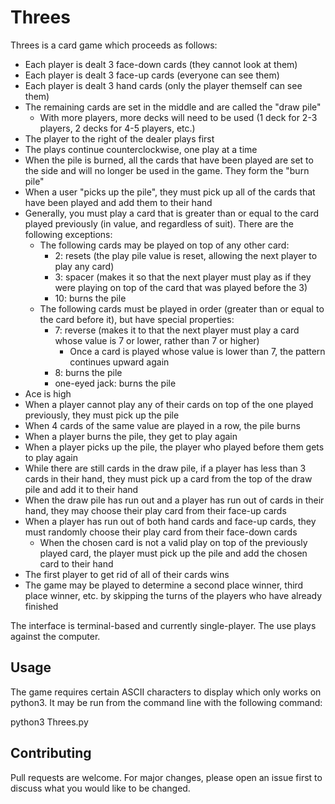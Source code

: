 # Threes

Threes is a card game which proceeds as follows:
* Each player is dealt 3 face-down cards (they cannot look at them)
* Each player is dealt 3 face-up cards (everyone can see them)
* Each player is dealt 3 hand cards (only the player themself can see them)
* The remaining cards are set in the middle and are called the "draw pile"
    * With more players, more decks will need to be used (1 deck for 2-3 players, 2 decks for 4-5 players, etc.)
* The player to the right of the dealer plays first
* The plays continue counterclockwise, one play at a time
* When the pile is burned, all the cards that have been played are set to the side and will no longer be used in the game. They form the "burn pile"
* When a user "picks up the pile", they must pick up all of the cards that have been played and add them to their hand
* Generally, you must play a card that is greater than or equal to the card played previously (in value, and regardless of suit). There are the following exceptions:
    * The following cards may be played on top of any other card:
        * 2: resets (the play pile value is reset, allowing the next player to play any card)
        * 3: spacer (makes it so that the next player must play as if they were playing on top of the card that was played before the 3)
        * 10: burns the pile
    * The following cards must be played in order (greater than or equal to the card before it), but have special properties:
        * 7: reverse (makes it to that the next player must play a card whose value is 7 or lower, rather than 7 or higher)
            * Once a card is played whose value is lower than 7, the pattern continues upward again
        * 8: burns the pile
        * one-eyed jack: burns the pile
* Ace is high
* When a player cannot play any of their cards on top of the one played previously, they must pick up the pile
* When 4 cards of the same value are played in a row, the pile burns
* When a player burns the pile, they get to play again
* When a player picks up the pile, the player who played before them gets to play again
* While there are still cards in the draw pile, if a player has less than 3 cards in their hand, they must pick up a card from the top of the draw pile and add it to their hand
* When the draw pile has run out and a player has run out of cards in their hand, they may choose their play card from their face-up cards
* When a player has run out of both hand cards and face-up cards, they must randomly choose their play card from their face-down cards
    * When the chosen card is not a valid play on top of the previously played card, the player must pick up the pile and add the chosen card to their hand
* The first player to get rid of all of their cards wins
* The game may be played to determine a second place winner, third place winner, etc. by skipping the turns of the players who have already finished

The interface is terminal-based and currently single-player. The use plays against the computer.

## Usage

The game requires certain ASCII characters to display which only works on python3. It may be run from the command line with the following command:

python3 Threes.py

## Contributing

Pull requests are welcome. For major changes, please open an issue first to discuss what you would like to be changed.